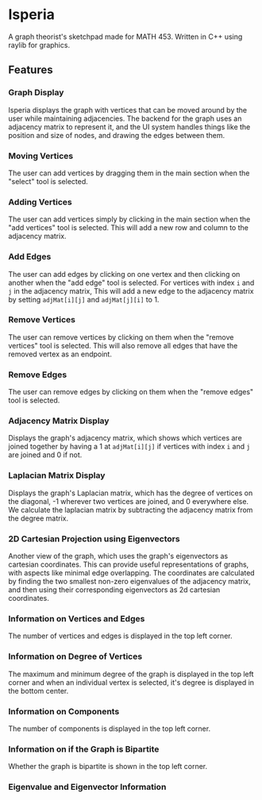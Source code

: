# Isperia
A graph theorist's sketchpad made for MATH 453. Written in C++ using raylib for graphics.
## Features
### Graph Display
Isperia displays the graph with vertices that can be moved around by the user while maintaining adjacencies. The backend for the graph uses an adjacency matrix to represent it, and the UI system handles things like the position and size of nodes, and drawing the edges between them.
### Moving Vertices
The user can add vertices by dragging them in the main section when the "select" tool is selected.
### Adding Vertices
The user can add vertices simply by clicking in the main section when the "add vertices" tool is selected. This will add a new row and column to the adjacency matrix.
### Add Edges
The user can add edges by clicking on one vertex and then clicking on another when the "add edge" tool is selected. For vertices with index `i` and `j` in the adjacency matrix, This will add a new edge to the adjacency matrix by setting `adjMat[i][j]` and `adjMat[j][i]` to 1.
### Remove Vertices
The user can remove vertices by clicking on them when the "remove vertices" tool is selected. This will also remove all edges that have the removed vertex as an endpoint.
### Remove Edges
The user can remove edges by clicking on them when the "remove edges" tool is selected.
### Adjacency Matrix Display
Displays the graph's adjacency matrix, which shows which vertices are joined together by having a 1 at `adjMat[i][j]` if vertices with index `i` and `j` are joined and 0 if not.
### Laplacian Matrix Display
Displays the graph's Laplacian matrix, which has the degree of vertices on the diagonal, -1 wherever two vertices are joined, and 0 everywhere else. We calculate the laplacian matrix by subtracting the adjacency matrix from the degree matrix.
### 2D Cartesian Projection using Eigenvectors
Another view of the graph, which uses the graph's eigenvectors as cartesian coordinates. This can provide useful representations of graphs, with aspects like minimal edge overlapping. The coordinates are calculated by finding the two smallest non-zero eigenvalues of the adjacency matrix, and then using their corresponding eigenvectors as 2d cartesian coordinates.
### Information on Vertices and Edges
The number of vertices and edges is displayed in the top left corner.
### Information on Degree of Vertices
The maximum and minimum degree of the graph is displayed in the top left corner and when an individual vertex is selected, it's degree is displayed in the bottom center.
### Information on Components
The number of components is displayed in the top left corner.
### Information on if the Graph is Bipartite
Whether the graph is bipartite is shown in the top left corner.
### Eigenvalue and Eigenvector Information
